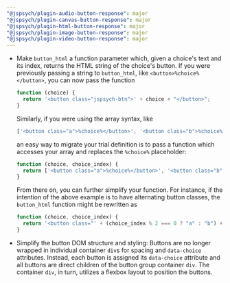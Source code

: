 ```yaml
---
"@jspsych/plugin-audio-button-response": major
"@jspsych/plugin-canvas-button-response": major
"@jspsych/plugin-html-button-response": major
"@jspsych/plugin-image-button-response": major
"@jspsych/plugin-video-button-response": major
---
```


- Make `button_html` a function parameter which, given a choice's text and its index, returns the HTML string of the choice's button. If you were previously passing a string to `button_html`, like `<button>%choice%</button>`, you can now pass the function
  ```js
  function (choice) {
    return '<button class="jspsych-btn">' + choice + "</button>";
  }
  ```
  Similarly, if you were using the array syntax, like
  ```js
  ['<button class="a">%choice%</button>', '<button class="b">%choice%</button>', '<button class="a">%choice%</button>']
  ```
  an easy way to migrate your trial definition is to pass a function which accesses your array and replaces the `%choice%` placeholder:
  ```js
  function (choice, choice_index) {
    return ['<button class="a">%choice%</button>', '<button class="b">%choice%</button>', '<button class="a">%choice%</button>'][choice_index].replace("%choice%", choice);
  }
  ```
  From there on, you can further simplify your function. For instance, if the intention of the above example is to have alternating button classes, the `button_html` function might be rewritten as
  ```js
  function (choice, choice_index) {
    return '<button class="' + (choice_index % 2 === 0 ? "a" : "b") + '">' + choice + "</button>";
  }
  ```
- Simplify the button DOM structure and styling: Buttons are no longer wrapped in individual container `div`s for spacing and `data-choice` attributes. Instead, each button is assigned its `data-choice` attribute and all buttons are direct children of the button group container `div`. The container `div`, in turn, utilizes a flexbox layout to position the buttons.
